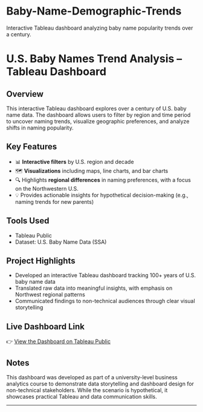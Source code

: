 # Baby-Name-Demographic-Trends
Interactive Tableau dashboard analyzing baby name popularity trends over a century.
# U.S. Baby Names Trend Analysis – Tableau Dashboard

## Overview
This interactive Tableau dashboard explores over a century of U.S. baby name data. The dashboard allows users to filter by region and time period to uncover naming trends, visualize geographic preferences, and analyze shifts in naming popularity.

## Key Features
- 📊 **Interactive filters** by U.S. region and decade
- 🗺️ **Visualizations** including maps, line charts, and bar charts
- 🔍 Highlights **regional differences** in naming preferences, with a focus on the Northwestern U.S.
- 💡 Provides actionable insights for hypothetical decision-making (e.g., naming trends for new parents)

## Tools Used
- Tableau Public
- Dataset: U.S. Baby Name Data (SSA)

## Project Highlights
- Developed an interactive Tableau dashboard tracking 100+ years of U.S. baby name data  
- Translated raw data into meaningful insights, with emphasis on Northwest regional patterns  
- Communicated findings to non-technical audiences through clear visual storytelling

## Live Dashboard Link
👉 [View the Dashboard on Tableau Public]((https://public.tableau.com/app/profile/huayu.wu1407/viz/BabyNameDemographicTrends/Mock-UpDashboard))



## Notes
This dashboard was developed as part of a university-level business analytics course to demonstrate data storytelling and dashboard design for non-technical stakeholders. While the scenario is hypothetical, it showcases practical Tableau and data communication skills.

---
